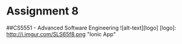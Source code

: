 ﻿# Assignment 8
﻿##CS5551 - Advanced Software Engineering
﻿![alt-text][logo]
﻿[logo]: http://i.imgur.com/SLS65f8.png "Ionic App"
